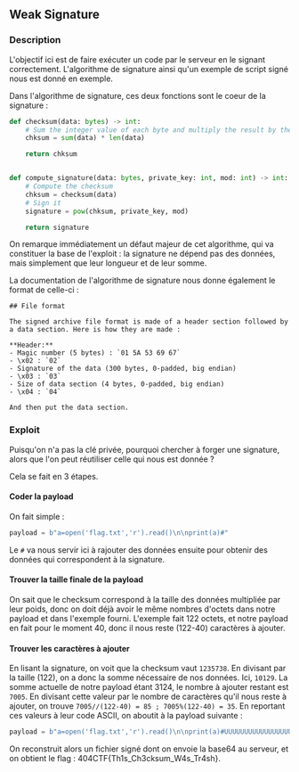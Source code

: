 ## Weak Signature

### Description

L'objectif ici est de faire exécuter un code par le serveur en le signant correctement. L'algorithme de signature ainsi qu'un exemple de script signé nous est donné en exemple.

Dans l'algorithme de signature, ces deux fonctions sont le coeur de la signature :

```python
def checksum(data: bytes) -> int:
    # Sum the integer value of each byte and multiply the result by the length
    chksum = sum(data) * len(data)

    return chksum


def compute_signature(data: bytes, private_key: int, mod: int) -> int:
    # Compute the checksum
    chksum = checksum(data)
    # Sign it
    signature = pow(chksum, private_key, mod)

    return signature
```

On remarque immédiatement un défaut majeur de cet algorithme, qui va constituer la base de l'exploit : la signature ne dépend pas des données, mais simplement que leur longueur et de leur somme.

La documentation de l'algorithme de signature nous donne également le format de celle-ci :

```
## File format

The signed archive file format is made of a header section followed by a data section. Here is how they are made :

**Header:**
- Magic number (5 bytes) : `01 5A 53 69 67`
- \x02 : `02`
- Signature of the data (300 bytes, 0-padded, big endian)
- \x03 : `03`
- Size of data section (4 bytes, 0-padded, big endian)
- \x04 : `04`

And then put the data section.
```

### Exploit

Puisqu'on n'a pas la clé privée, pourquoi chercher à forger une signature, alors que l'on peut réutiliser celle qui nous est donnée ?

Cela se fait en 3 étapes. 

#### Coder la payload

On fait simple :
```python
payload = b"a=open('flag.txt','r').read()\n\nprint(a)#"
```
Le ```#``` va nous servir ici à rajouter des données ensuite pour obtenir des données qui correspondent à la signature.

#### Trouver la taille finale de la payload

On sait que le checksum correspond à la taille des données multipliée par leur poids, donc on doit déjà avoir le même nombres d'octets dans notre payload et dans l'exemple fourni. L'exemple fait 122 octets, et notre payload en fait pour le moment 40, donc il nous reste (122-40) caractères à ajouter.

#### Trouver les caractères à ajouter

En lisant la signature, on voit que la checksum vaut ```1235738```. En divisant par la taille (122), on a donc la somme nécessaire de nos données. Ici, ```10129```.
La somme actuelle de notre payload étant 3124, le nombre à ajouter restant est ```7005```.
En divisant cette valeur par le nombre de caractères qu'il nous reste à ajouter, on trouve ```7005//(122-40) = 85 ; 7005%(122-40) = 35```.
En reportant ces valeurs à leur code ASCII, on aboutit à la payload suivante :
```python
payload = b"a=open('flag.txt','r').read()\n\nprint(a)#UUUUUUUUUUUUUUUUUUUUUUUUUUUUUUUUUUUUUUUUUUUUUUUUUUUUUUUUUUUUUUUUUUUUUUUUUUUUUUUUUx"
```
On reconstruit alors un fichier signé dont on envoie la base64 au serveur, et on obtient le flag : 404CTF{Th1s_Ch3cksum_W4s_Tr4sh}.

